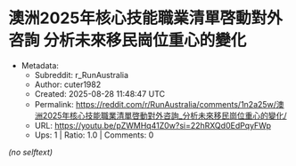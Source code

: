 # 澳洲2025年核心技能職業清單啓動對外咨詢 分析未來移民崗位重心的變化

- Metadata:
  - Subreddit: r_RunAustralia
  - Author: cuter1982
  - Created: 2025-08-28 11:48:47 UTC
  - Permalink: https://reddit.com/r/RunAustralia/comments/1n2a25w/澳洲2025年核心技能職業清單啓動對外咨詢_分析未來移民崗位重心的變化/
  - URL: https://youtu.be/pZWMHq41Z0w?si=22hRXQd0EdPqyFWp
  - Ups: 1 | Ratio: 1.0 | Comments: 0

_(no selftext)_
